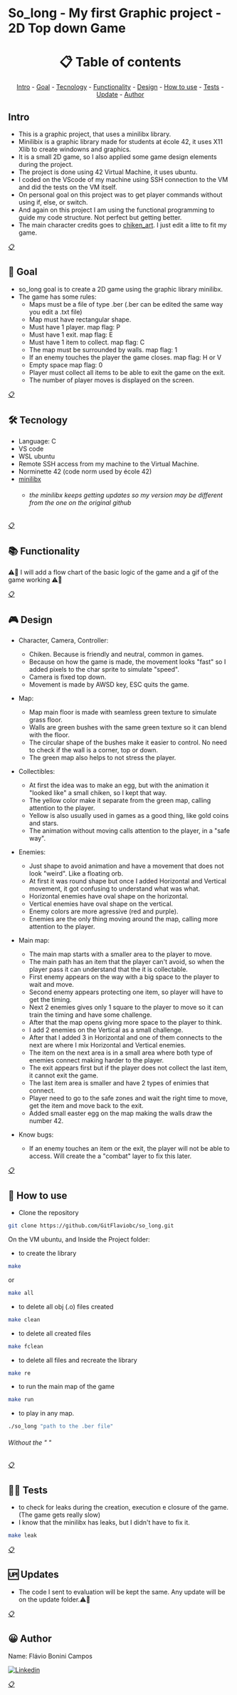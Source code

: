 # So_long - My first Graphic project - 2D Top down Game

<h1 name ="content" align = "center">📋 Table of contents</h1>
<p align = "center">
  <a href = "#intro">Intro</a> -
  <a href = "#goal">Goal</a> -
  <a href = "#tec">Tecnology</a> -
  <a href = "#function">Functionality</a> -
  <a href = "#design">Design</a> -
  <a href = "#how">How to use</a> -
  <a href = "#test">Tests</a> -
  <a href = "#update">Update</a> -
  <a href = "#author">Author</a>
</p>

<a name="intro"/> <h2> Intro </h2> </a>
- This is a graphic project, that uses a minilibx library.
- Minilibix is a graphic library made for students at école 42, it uses X11 Xlib to create windowns and graphics.
- It is a small 2D game, so I also applied some game design elements during the project.
- The project is done using 42 Virtual Machine, it uses ubuntu.
- I coded on the VScode of my machine using SSH connection to the VM and did the tests on the VM itself.
- On personal goal on this project was to get player commands without using if, else, or switch.
- And again on this project I am using the functional programming to guide my code structure. Not perfect but getting better.
- The main character credits goes to [chiken_art](https://opengameart.org/content/lpc-chicken-rework). I just edit a litte to fit my game.
<p></p>
<a href = "#content">📋</a>

<a name="goal"/> <h2> 🎯 Goal </h2> </a>
- so_long goal is to create a 2D game using the graphic library minilibx.
- The game has some rules:
  - Maps must be a file of type .ber  (.ber can be edited the same way you edit a .txt file)
  - Map must have rectangular shape.
  - Must have 1 player. map flag: P
  - Must have 1 exit. map flag: E
  - Must have 1 item to collect. map flag: C
  - The map must be surrounded by walls. map flag: 1
  - If an enemy touches the player the game closes. map flag: H or V
  - Empty space map flag: 0
  - Player must collect all items to be able to exit the game on the exit.
  - The number of player moves is displayed on the screen.
<p></p>
<a href = "#content">📋</a>

<a name="tec"/> <h2> 🛠️ Tecnology </h2> </a>
- Language: C
- VS code
- WSL ubuntu
- Remote SSH access from my machine to the Virtual Machine.
- Norminette 42 (code norm used by école 42)
- [minilibx](https://github.com/42Paris/minilibx-linux)
  - ###### the minilibx keeps getting updates so my version may be different from the one on the original github
<p></p>
<a href = "#content">📋</a>

<a name="function"/> <h2> 📚 Functionality </h2> </a>

⚠️🚧 I will add a flow chart of the basic logic of the game and a gif of the game working ⚠️🚧

<p></p>
<a href = "#content">📋</a>

<a name="design"/> <h2> 🎮 Design </h2> </a>

- Character, Camera, Controller: 
  - Chiken. Because is friendly and neutral, common in games.
  - Because on how the game is made, the movement looks "fast" so I added pixels to the char sprite to simulate "speed".
  - Camera is fixed top down.
  - Movement is made by AWSD key, ESC quits the game.
- Map:
  - Map main floor is made with seamless green texture to simulate grass floor.
  - Walls are green bushes with the same green texture so it can blend with the floor.
  - The circular shape of the bushes make it easier to control. No need to check if the wall is a corner, top or down.
  - The green map also helps to not stress the player.
- Collectibles:
  - At first the idea was to make an egg, but with the animation it "looked like" a small chiken, so I kept that way.
  - The yellow color make it separate from the green map, calling attention to the player.
  - Yellow is also usually used in games as a good thing, like gold coins and stars.
  - The animation without moving calls attention to the player, in a "safe way".
- Enemies:
  - Just shape to avoid animation and have a movement that does not look "weird". Like a floating orb.
  - At first it was round shape but once I added Horizontal and Vertical movement, it got confusing to understand what was what.
  - Horizontal enemies have oval shape on the horizontal.
  - Vertical enemies have oval shape on the vertical.
  - Enemy colors are more agressive (red and purple).
  - Enemies are the only thing moving around the map, calling more attention to the player.

- Main map:
  - The main map starts with a smaller area to the player to move.
  - The main path has an item that the player can't avoid, so when the player pass it can understand that the it is collectable.
  - First enemy appears on the way with a big space to the player to wait and move.
  - Second enemy appears protecting one item, so player will have to get the timing.
  - Next 2 enemies gives only 1 square to the player to move so it can train the timing and have some challenge.
  - After that the map opens giving more space to the player to think.
  - I add 2 enemies on the Vertical as a small challenge.
  - After that I added 3 in Horizontal and one of them connects to the next are where I mix Horizontal and Vertical enemies.
  - The item on the next area is in a small area where both type of enemies connect making harder to the player.
  - The exit appears first but if the player does not collect the last item, it cannot exit the game.
  - The last item area is smaller and have 2 types of enimies that connect.
  - Player need to go to the safe zones and wait the right time to move, get the item and move back to the exit.
  - Added small easter egg on the map making the walls draw the number 42.

- Know bugs:
  - If an enemy touches an item or the exit, the player will not be able to access. Will create the a "combat" layer to fix this later.

<p></p>
<a href = "#content">📋</a>

<a name="how"/> <h2> 📖 How to use </h2> </a>

- Clone the repository
```bash
git clone https://github.com/GitFlaviobc/so_long.git
```
On the VM ubuntu, and Inside the Project folder:
- to create the library
```bash
make
```
or
```bash
make all
```
- to delete all obj (.o) files created
```bash
make clean
```
 - to delete all created files
```bash
make fclean
```
 - to delete all files and recreate the library
```bash
make re
```
- to run the main map of the game
```bash
make run
```
- to play in any map.
```bash
./so_long "path to the .ber file"
```
###### Without the " "
<p></p>
<a href = "#content">📋</a>

<a name="test"/> <h2> 👨‍💻 Tests </h2> </a>
- to check for leaks during the creation, execution e closure of the game. (The game gets really slow)
- I know that the minilibx has leaks, but I didn't have to fix it.
```bash
make leak
```
<p></p>
<a href = "#content">📋</a>

<a name="update"/> <h2> 🆙 Updates </h2> </a>
- The code I sent to evaluation will be kept the same. Any update will be on the update folder.⚠️🚧
<p></p>
<a href = "#content">📋</a>

<a name="author"/> <h2> 😀 Author </h2> </a>
Name: Flávio Bonini Campos
<p></p>

[![Linkedin](https://img.shields.io/badge/LinkedIn-0077B5?style=for-the-badge&logo=linkedin&logoColor=white)](https://www.linkedin.com/in/flaviobc88/)
<p></p>
<a href = "#content">📋</a>
<p></p>
